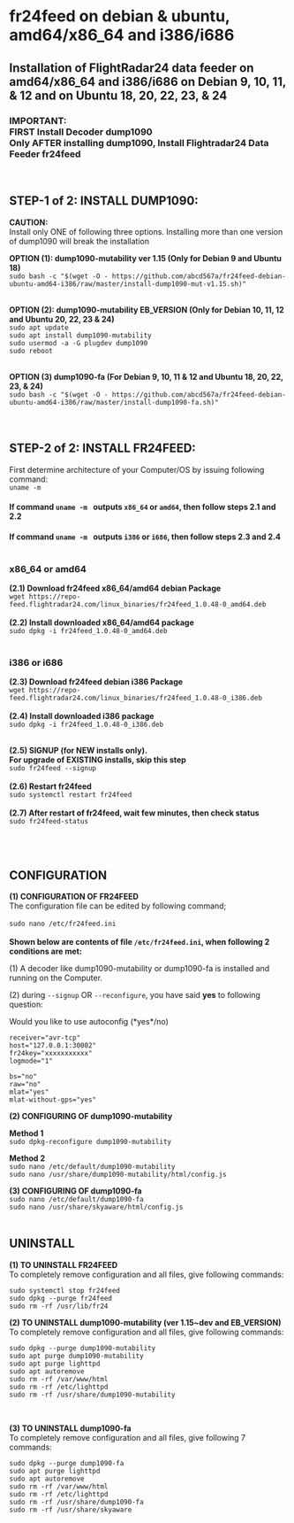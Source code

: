 # fr24feed on debian & ubuntu, amd64/x86_64 and i386/i686
## Installation of FlightRadar24 data feeder on amd64/x86_64 and i386/i686 on Debian 9, 10, 11, & 12 and on Ubuntu 18, 20, 22, 23, & 24 </br> 
### IMPORTANT: </br> FIRST Install Decoder dump1090 </br> Only AFTER installing dump1090, Install Flightradar24 Data Feeder fr24feed

</br>



## STEP-1 of 2: INSTALL DUMP1090:
**CAUTION:** </br>
Install only ONE of following three options. Installing more than one version of dump1090 will break the installation </br>

 **OPTION (1): dump1090-mutability ver 1.15 (Only for Debian 9 and Ubuntu 18)** </br>
`sudo bash -c "$(wget -O - https://github.com/abcd567a/fr24feed-debian-ubuntu-amd64-i386/raw/master/install-dump1090-mut-v1.15.sh)"` </br></br>

**OPTION (2): dump1090-mutability EB_VERSION (Only for Debian 10, 11, 12 and Ubuntu 20, 22, 23 & 24)** </br>
`sudo apt update  ` </br>
`sudo apt install dump1090-mutability  ` </br>
`sudo usermod -a -G plugdev dump1090  ` </br>
`sudo reboot  ` </br>
</br>

**OPTION (3) dump1090-fa (For Debian 9, 10, 11 & 12 and Ubuntu 18, 20, 22, 23, & 24)** </br>
`sudo bash -c "$(wget -O - https://github.com/abcd567a/fr24feed-debian-ubuntu-amd64-i386/raw/master/install-dump1090-fa.sh)"` </br></br>
</br>
## STEP-2 of 2: INSTALL FR24FEED:
First determine architecture of your Computer/OS by issuing following command: </br>
`uname -m  `
</br>
#### If command `uname -m ` outputs `x86_64` or `amd64`, then follow steps **2.1** and **2.2** </br>
#### If command `uname -m ` outputs `i386` or `i686`, then follow steps **2.3** and **2.4** </br></br>

### x86_64 or amd64
**(2.1) Download fr24feed x86_64/amd64 debian Package** </br>
`wget https://repo-feed.flightradar24.com/linux_binaries/fr24feed_1.0.48-0_amd64.deb `
</br></br>
**(2.2) Install downloaded x86_64/amd64 package** </br>
`sudo dpkg -i fr24feed_1.0.48-0_amd64.deb  `
</br></br>
### i386 or i686
**(2.3) Download fr24feed debian i386 Package** </br>
`wget https://repo-feed.flightradar24.com/linux_binaries/fr24feed_1.0.48-0_i386.deb `
</br></br>
**(2.4) Install downloaded  i386 package** </br>
`sudo dpkg -i fr24feed_1.0.48-0_i386.deb `
</br></br>


**(2.5) SIGNUP (for NEW installs only). </br>For upgrade of EXISTING installs, skip this step** </br>
`sudo fr24feed --signup   `
</br></br>
**(2.6) Restart fr24feed** </br>
`sudo systemctl restart fr24feed   `
</br></br>
**(2.7) After restart of fr24feed, wait few minutes, then check status** </br>
`sudo fr24feed-status   `

</br></br>
## CONFIGURATION

**(1) CONFIGURATION OF FR24FEED** </br>
The configuration file can be edited by following command; </br></br>
`sudo nano /etc/fr24feed.ini` </br></br>
**Shown below are contents of file `/etc/fr24feed.ini`, when following 2 conditions are met:** </br>

(1) A decoder like dump1090-mutability or dump1090-fa is installed and running on the Computer. </br>

(2) during `--signup` OR `--reconfigure`, you have said **yes** to following question:</br>

Would you like to use autoconfig (\*yes\*/no) </br>
```
receiver="avr-tcp"
host="127.0.0.1:30002"
fr24key="xxxxxxxxxxx"
logmode="1"

bs="no"
raw="no"
mlat="yes"
mlat-without-gps="yes"

```

**(2) CONFIGURING OF dump1090-mutability** </br>

**Method 1** </br>
`sudo dpkg-reconfigure dump1090-mutability  `
</br>

**Method 2** </br>
`sudo nano /etc/default/dump1090-mutability  ` </br>
`sudo nano /usr/share/dump1090-mutability/html/config.js  ` </br>


**(3) CONFIGURING OF dump1090-fa** </br>
`sudo nano /etc/default/dump1090-fa  ` </br>
`sudo nano /usr/share/skyaware/html/config.js  ` </br>
</br>

## UNINSTALL </br>
**(1) TO UNINSTALL FR24FEED** </br>
To completely remove configuration and all files, give following commands:</br>

`sudo systemctl stop fr24feed ` </br>
`sudo dpkg --purge fr24feed  ` </br>
`sudo rm -rf /usr/lib/fr24  ` </br>


**(2) TO UNINSTALL dump1090-mutability (ver 1.15~dev and EB_VERSION)** </br>
To completely remove configuration and all files, give following commands: </br>

`sudo dpkg --purge dump1090-mutability  ` </br>
`sudo apt purge dump1090-mutability  ` </br>
`sudo apt purge lighttpd  ` </br>
`sudo apt autoremove  ` </br>
`sudo rm -rf /var/www/html  ` </br>
`sudo rm -rf /etc/lighttpd  ` </br>
`sudo rm -rf /usr/share/dump1090-mutability  ` </br>


</br>

**(3) TO UNINSTALL dump1090-fa** </br>
To completely remove configuration and all files, give following 7 commands: </br>

`sudo dpkg --purge dump1090-fa  ` </br>
`sudo apt purge lighttpd  ` </br>
`sudo apt autoremove  ` </br>
`sudo rm -rf /var/www/html  ` </br>
`sudo rm -rf /etc/lighttpd  ` </br>
`sudo rm -rf /usr/share/dump1090-fa  ` </br>
`sudo rm -rf /usr/share/skyaware  ` </br>

